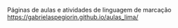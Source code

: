 Páginas de aulas e atividades de linguagem de marcação
https://gabrielaspegiorin.github.io/aulas_lima/

